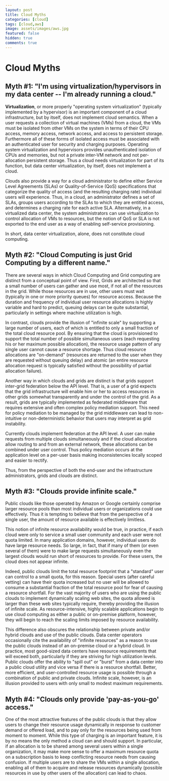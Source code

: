 ```yaml
---
layout: post
title: Cloud Myths
categories: [cloud]
tags: [cloud,aws]
image: assets/images/aws.jpg
featured: false
hidden: true
comments: true
---
```

# Cloud Myths

## Myth #1: "I'm using virtualization/hypervisors in my data center -- I'm already running a cloud."

**Virtualization**, or more properly "operating system virtualization" (typically implemented by a hypervisor) is an important component of a cloud infrastructure, but by itself, does not implement cloud semantics. When a user requests a collection  of virtual machines (VMs) from a cloud, the VMs must be isolated from other VMs on the system in terms of their CPU access, memory access, network access, and access to persistent storage. Furthermore all of these forms of isolated access must be associated  with an authenticated user for security and charging purposes. Operating system virtualization and hypervisors provides unauthenticated isolation of CPUs and memories, but not a private inter-VM network and not per-allocation persistent storage. Thus a cloud  needs virtualization for part of its function, but data center virtualization, by itself, does not implement a cloud.

Clouds also provide a way for a cloud administrator to define either Service Level Agreements (SLAs) or Quality-of-Service (QoS) specifications that categorize the quality of access (and the resulting charging rate) individual users will  experience. Thus, in a cloud, an administrator defines a set of SLAs, groups users according to the SLAs to which they are entitled access, and determines a charging rate for each active SLA. Alternatively, in a virtualized data center, the system administrators  can use virtualization to control allocation of VMs to resources, but the notion of QoS or SLA is not exported to the end user as a way of enabling self-service provisioning.

In short, data center virtualization, alone, does not constitute cloud computing.

## Myth #2: "Cloud Computing is just Grid Computing by a different name."

There are several ways in which Cloud Computing and Grid computing are distinct from a conceptual point of view. First, Grids are architected so that a small number of users can gather and use most, if not all of the resources in the grid.  While those resources are in use, other users must wait (typically in one or more priority queues) for resource access. Because the duration and frequency of individual user resource allocations is highly variable and hard to predict, queuing delays can be  quite substantial, particularly in settings where machine utilization is high.

In contrast, clouds provide the illusion of "infinite scale" by supporting a large number of users, each of which is entitled to only a small fraction of the total cloud resource pool. By ensuring that the cloud is provisioned to support  the total number of possible simultaneous users (each requesting his or her maximum possible allocation), the resource usage pattern of any single user cannot cause a resource shortage. Thus cloud resource allocations are "on-demand" (resources are returned  to the user when they are requested without queuing delay) and atomic (an entire resource allocation request is typically satisfied without the possibility of partial allocation failure).

Another way in which clouds and grids are distinct is that grids support inter-grid federation below the API level. That is, a user of a grid expects that the grid infrastructure will enable him or her to access resources in other grids  somewhat transparently and under the control of the grid. As a result, grids are typically implemented as federated middleware that requires extensive and often complex policy mediation support. This need for policy mediation to be managed by the grid middleware  can lead to non-intuitive or non-deterministic behavior that users may interpret as grid instability.

Currently clouds implement federation at the API level. A user can make requests from multiple clouds simultaneously and if the cloud allocations allow routing to and from an external network, these allocations can be combined under user  control. Thus policy mediation occurs at the application level on a per-user basis making inconsistencies locally scoped and easier to rectify.

Thus, from the perspective of both the end-user and the infrastructure administrators, grids and clouds are distinct.

## Myth #3: "Clouds provide infinite scale."

Public clouds like those operated by Amazon or Google certainly comprise larger resource pools than most individual users or organizations could use effectively. Thus it is tempting to believe that from the perspective of a single user,  the amount of resource available is effectively limitless.</p>

This notion of infinite resource availability would be true, in practice, if each cloud were only to service a small user community and each user were not quota limited. In many application domains, however, individual users do have large  resource needs. So large, in fact, that if many of them (or even several of them) were to make large requests simultaneously even the largest clouds would run short of resources to provide. For these users, the cloud does not appear infinite.

Indeed, public clouds limit the total resource footprint that a "standard" user can control to a small quota, for this reason. Special users (after careful vetting) can have their quota increased but no user will be allowed to consume a  substantial fraction of the total resource pool for fear of causing a resource shortfall. For the vast majority of users who are using the public clouds to implement dynamically scaling web sites, the quota allowed is larger than these web sites typically  require, thereby providing the illusion of infinite scale. As resource-intensive, highly scalable applications begin to use cloud computing as either a public or on-premise platform, however, they will begin to reach the scaling limits imposed by resource  availability.

This difference also obscures the relationship between private and/or hybrid clouds and use of the public clouds. Data center operators occasionally cite the availability of "infinite resources" as a reason to use the public clouds instead  of an on-premise cloud or a hybrid cloud. In practice, most good-sized data centers have resource requirements that will exceed both, particularly if they are striving for high utilization levels. Public clouds offer the ability to "spill out" or "burst" from  a data center into a public cloud utility and vice versa if there is a resource shortfall. Better, more efficient, and user-controlled resource usage is possible through a combination of public and private clouds. Infinite scale, however, is an illusion provided  to users with only small to modest maximum requirements.

## Myth #4: "Clouds only provide 'pay-as-you-go' access."

One of the most attractive features of the public clouds is that they allow users to change their resource usage dynamically in response to customer demand or offered load, and to pay only for the resources being used from moment to moment.  While this type of charging is an important feature, it is by no means the only method a cloud can and should support. In particular, if an allocation is to be shared among several users within a single organization, it may make more sense to offer a maximum  resource quota on a subscription basis to keep conflicting resource needs from causing confusion. If multiple users are to share the VMs within a single allocation, enabling all of them to acquire and release resources dynamically (possible resources in use  by other users of the allocation) can lead to chaos.
